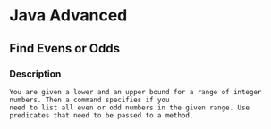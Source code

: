 # Java Advanced

## Find Evens or Odds

### Description
    You are given a lower and an upper bound for a range of integer numbers. Then a command specifies if you
    need to list all even or odd numbers in the given range. Use predicates that need to be passed to a method.

